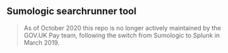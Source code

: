 ## Sumologic searchrunner tool

> As of October 2020 this repo is no longer actively maintained by the GOV.UK Pay team, following the switch from
> Sumologic to Splunk in March 2019.

